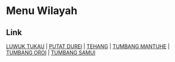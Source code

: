 # Menu Wilayah

## Link

[LUWUK TUKAU](https://github.com/gigit-pemilu/pemilu-2024-62-kalimantan-tengah/tree/main/pileg-dpr/hitung-suara/sub/62-kalimantan-tengah/sub/10-gunung-mas/sub/11-manuhing-raya/sub/2004-luwuk-tukau)
 | 
[PUTAT DUREI](https://github.com/gigit-pemilu/pemilu-2024-62-kalimantan-tengah/tree/main/pileg-dpr/hitung-suara/sub/62-kalimantan-tengah/sub/10-gunung-mas/sub/11-manuhing-raya/sub/2006-putat-durei)
 | 
[TEHANG](https://github.com/gigit-pemilu/pemilu-2024-62-kalimantan-tengah/tree/main/pileg-dpr/hitung-suara/sub/62-kalimantan-tengah/sub/10-gunung-mas/sub/11-manuhing-raya/sub/1005-tehang)
 | 
[TUMBANG MANTUHE](https://github.com/gigit-pemilu/pemilu-2024-62-kalimantan-tengah/tree/main/pileg-dpr/hitung-suara/sub/62-kalimantan-tengah/sub/10-gunung-mas/sub/11-manuhing-raya/sub/2007-tumbang-mantuhe)
 | 
[TUMBANG OROI](https://github.com/gigit-pemilu/pemilu-2024-62-kalimantan-tengah/tree/main/pileg-dpr/hitung-suara/sub/62-kalimantan-tengah/sub/10-gunung-mas/sub/11-manuhing-raya/sub/2003-tumbang-oroi)
 | 
[TUMBANG SAMUI](https://github.com/gigit-pemilu/pemilu-2024-62-kalimantan-tengah/tree/main/pileg-dpr/hitung-suara/sub/62-kalimantan-tengah/sub/10-gunung-mas/sub/11-manuhing-raya/sub/2002-tumbang-samui)

